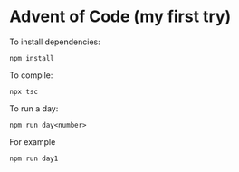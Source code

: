 # Advent of Code (my first try)

To install dependencies:

```terminal
npm install
```

To compile:

```terminal
npx tsc
```

To run a day:

```terminal
npm run day<number>
```

For example

```terminal
npm run day1
```
